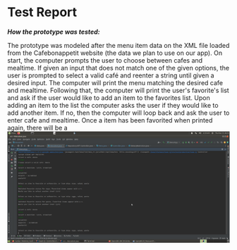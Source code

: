 # Test Report
***How the prototype was tested:***


The prototype was modeled after the menu item data on the XML file loaded from the Cafebonappetit website
(the data we plan to use on our app). On start, the computer prompts the user to choose between cafes and mealtime. 
If given an input that does not match one of the given options, the user is prompted to select a valid café and reenter 
a string until given a desired input. The computer will print the menu matching the desired cafe and mealtime. Following that, the computer will print the user's 
favorite's list and ask if the user would like to add an item to the favorites list. Upon adding an item to the list the
computer asks the user if they would like to add another item. If no, then the computer will loop back and ask the user 
to enter cafe and mealtime. Once a item has been favorited when printed again, there will be a 
![](/doc/resources/img/screenshotIterationOne.png) 

